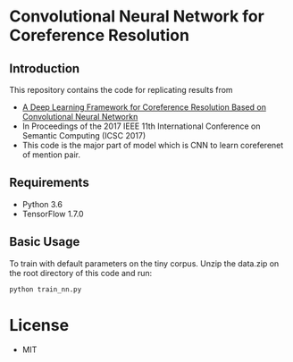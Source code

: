 # Convolutional Neural Network for Coreference Resolution 

## Introduction
This repository contains the code for replicating results from
- [A Deep Learning Framework for Coreference Resolution Based on Convolutional Neural Networkn](http://ieeexplore.ieee.org/document/7889505/)
- In Proceedings of the 2017 IEEE 11th International Conference on Semantic Computing (ICSC 2017)
- This code is the major part of model which is CNN to learn coreferenet of mention pair.

## Requirements
  * Python 3.6
  * TensorFlow 1.7.0

## Basic Usage
To train with default parameters on the tiny corpus. Unzip the data.zip on the root directory of this code and run:
```bash
python train_nn.py
```

# License
- MIT
